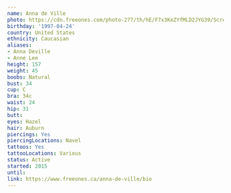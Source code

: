 ```yaml
---
name: Anna de Ville
photo: https://cdn.freeones.com/photo-277/th/hE/F7x3KeZYfMLD2JYG39/Screenshot-2021-12-04-10-19-59_teaser.png
birthday: '1997-04-24'
country: United States
ethnicity: Caucasian
aliases:
- Anna Deville
- Anne Lee
height: 157
weight: 45
boobs: Natural
bust: 34
cup: C
bra: 34c
waist: 24
hip: 31
butt:
eyes: Hazel
hair: Auburn
piercings: Yes
piercingLocations: Navel
tattoos: Yes
tattooLocations: Various
status: Active
started: 2015
until:
link: https://www.freeones.ca/anna-de-ville/bio
---
```

